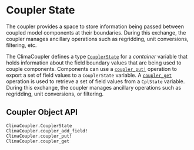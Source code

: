 # Coupler State

The coupler provides a space to store information being passed between coupled model components at their boundaries. During this exchange, the coupler manages ancillary operations such as regridding, unit conversions, filtering, etc.

The ClimaCoupler defines a type [`CouplerState`](@ref) for a _container_ variable
that holds information about the field boundary values that are being used to
couple components. Components can use a [`coupler_put!`](@ref) operation to 
export a set of field values to a `CouplerState` variable. A [`coupler_get`](@ref)
operation is used to retrieve a set of field values from a `CplState` variable.
During this exchange, the coupler manages ancillary operations such as 
regridding, unit conversions, or filtering.

## Coupler Object API

```@docs
ClimaCoupler.CouplerState
ClimaCoupler.coupler_add_field!
ClimaCoupler.coupler_put!
ClimaCoupler.coupler_get
```

